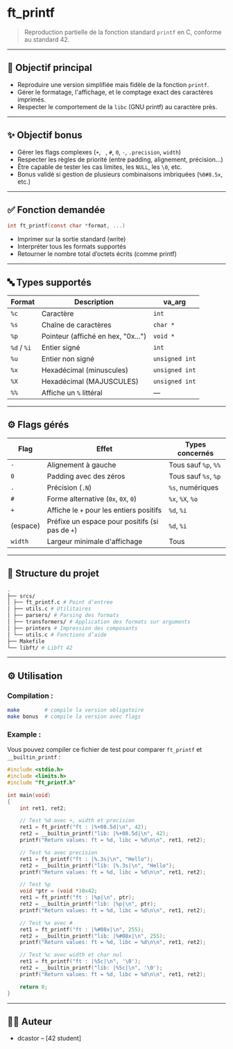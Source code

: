 # ft_printf

> Reproduction partielle de la fonction standard `printf` en C, conforme au standard 42.

---

## 🎯 Objectif principal

- Reproduire une version simplifiée mais fidèle de la fonction `printf`.
- Gérer le formatage, l'affichage, et le comptage exact des caractères imprimés.
- Respecter le comportement de la `libc` (GNU printf) au caractère près.

---

## ✨ Objectif bonus

- Gérer les flags complexes (`+`, ` `, `#`, `0`, `-`, `.precision`, `width`)
- Respecter les règles de priorité (entre padding, alignement, précision…)
- Être capable de tester les cas limites, les `NULL`, les `\0`, etc.
- Bonus validé si gestion de plusieurs combinaisons imbriquées (`%0#8.5x`, etc.)

---

## ✅ Fonction demandée

```c
int ft_printf(const char *format, ...)
```

- Imprimer sur la sortie standard (write)
- Interpréter tous les formats supportés
- Retourner le nombre total d’octets écrits (comme printf)

---

## 🔤 Types supportés

| Format      | Description                        | va_arg         |
| ----------- | ---------------------------------- | -------------- |
| `%c`        | Caractère                          | `int`          |
| `%s`        | Chaîne de caractères               | `char *`       |
| `%p`        | Pointeur (affiché en hex, "0x...") | `void *`       |
| `%d` / `%i` | Entier signé                       | `int`          |
| `%u`        | Entier non signé                   | `unsigned int` |
| `%x`        | Hexadécimal (minuscules)           | `unsigned int` |
| `%X`        | Hexadécimal (MAJUSCULES)           | `unsigned int` |
| `%%`        | Affiche un `%` littéral            | —              |

---

## ⚙️ Flags gérés

| Flag     | Effet                                           | Types concernés      |
| -------- | ----------------------------------------------- | -------------------- |
| `-`      | Alignement à gauche                             | Tous sauf `%p`, `%%` |
| `0`      | Padding avec des zéros                          | Tous sauf `%s`, `%p` |
| `.`      | Précision (`.N`)                                | `%s`, numériques     |
| `#`      | Forme alternative (`0x`, `0X`, `0`)             | `%x`, `%X`, `%o`     |
| `+`      | Affiche le `+` pour les entiers positifs        | `%d`, `%i`           |
| (espace) | Préfixe un espace pour positifs (si pas de `+`) | `%d`, `%i`           |
| `width`  | Largeur minimale d'affichage                    | Tous                 |

---

## 📁 Structure du projet

```bash
.
├── srcs/
│ ├── ft_printf.c # Point d’entrée
│ ├── utils.c # Utilitaires
│ ├── parsers/ # Parsing des formats
│ ├── transformers/ # Application des formats sur arguments
│ ├── printers # Impression des composants
│ └── utils.c # Fonctions d’aide
├── Makefile
└── libft/ # Libft 42
```

---

## ⚙️ Utilisation

### Compilation :

```bash
make        # compile la version obligatoire
make bonus  # compile la version avec flags
```

### Example :

Vous pouvez compiler ce fichier de test pour comparer `ft_printf` et `__builtin_printf` :

```c
#include <stdio.h>
#include <limits.h>
#include "ft_printf.h"

int main(void)
{
    int ret1, ret2;

    // Test %d avec +, width et precision
    ret1 = ft_printf("ft : |%+08.5d|\n", 42);
    ret2 = __builtin_printf("lib: |%+08.5d|\n", 42);
    printf("Return values: ft = %d, libc = %d\n\n", ret1, ret2);

    // Test %s avec precision
    ret1 = ft_printf("ft : |%.3s|\n", "Hello");
    ret2 = __builtin_printf("lib: |%.3s|\n", "Hello");
    printf("Return values: ft = %d, libc = %d\n\n", ret1, ret2);

    // Test %p
    void *ptr = (void *)0x42;
    ret1 = ft_printf("ft : |%p|\n", ptr);
    ret2 = __builtin_printf("lib: |%p|\n", ptr);
    printf("Return values: ft = %d, libc = %d\n\n", ret1, ret2);

    // Test %x avec #
    ret1 = ft_printf("ft : |%#08x|\n", 255);
    ret2 = __builtin_printf("lib: |%#08x|\n", 255);
    printf("Return values: ft = %d, libc = %d\n\n", ret1, ret2);

    // Test %c avec width et char nul
    ret1 = ft_printf("ft : |%5c|\n", '\0');
    ret2 = __builtin_printf("lib: |%5c|\n", '\0');
    printf("Return values: ft = %d, libc = %d\n\n", ret1, ret2);

    return 0;
}
```

---

## 👨‍💻 Auteur

- dcastor – [42 student]
